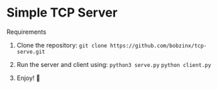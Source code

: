 # Simple TCP Server

Requirements

 1. Clone the repository:
`git clone https://github.com/bobzinx/tcp-serve.git`

 2. Run the server and client using:
`python3 serve.py`
`python client.py`

 3. Enjoy! 🎉
